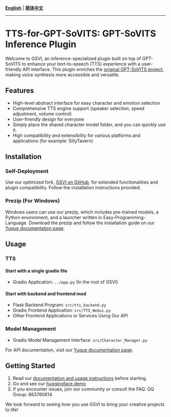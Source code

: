 [**English**](./readme.md) | [**简体中文**](./docs/cn/readme.md) 

---
# TTS-for-GPT-SoVITS: GPT-SoVITS Inference Plugin

Welcome to GSVI, an inference-specialized plugin built on top of GPT-SoVITS to enhance your text-to-speech (TTS) experience with a user-friendly API interface. This plugin enriches the [original GPT-SoVITS project](https://github.com/RVC-Boss/GPT-SoVITS), making voice synthesis more accessible and versatile.

## Features

- High-level abstract interface for easy character and emotion selection
- Comprehensive TTS engine support (speaker selection, speed adjustment, volume control)
- User-friendly design for everyone
- Simply place the shared character model folder, and you can quickly use it.
- High compatibility and extensibility for various platforms and applications (for example: SillyTavern)

## Installation

### Self-Deployment
Use our optimized fork, [GSVI on GitHub](https://github.com/X-T-E-R/GPT-SoVITS-Inference), for extended functionalities and plugin compatibility. Follow the installation instructions provided.

### Prezip (For Windows)
Windows users can use our prezip, which includes pre-trained models, a Python environment, and a launcher written in Easy-Programming-Language. Download the prezip and follow the installation guide on our [Yuque documentation page](https://www.yuque.com/xter/zibxlp/kkicvpiogcou5lgp).

## Usage

### TTS
#### Start with a single gradio file
- Gradio Application: `../app.py`  (In the root of GSVI)
#### Start with backend and frontend mod
- Flask Backend Program: `src/tts_backend.py`
- Gradio Frontend Application: `src/TTS_Webui.py`
- Other Frontend Applications or Services Using Our API 
### Model Management
- Gradio Model Management Interface: `src/Character_Manager.py`

For API documentation, visit our [Yuque documentation page](https://www.yuque.com/xter/zibxlp/knu8p82lb5ipufqy).

## Getting Started

1. Read our [documentation and usage instructions](https://www.yuque.com/xter/zibxlp) before starting.
2. Go and see our [huggingface demo](https://huggingface.co/spaces/XTer123/GSVI_ShowPage)
3. If you encounter issues, join our community or consult the FAQ. QQ Group: 863760614

We look forward to seeing how you use GSVI to bring your creative projects to life!
